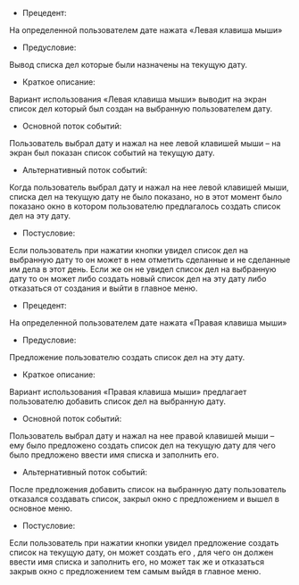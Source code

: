 * Прецедент:

На определенной пользователем дате нажата «Левая клавиша мыши»

* Предусловие:

Вывод списка дел которые были назначены на текущую дату.

* Краткое описание:

Вариант использования «Левая клавиша мыши» выводит на экран список дел который был создан на выбранную пользователем дату.

* Основной поток событий:

Пользователь выбрал дату и нажал на нее левой клавишей мыши – на экран был показан список событий на текущую дату.

* Альтернативный поток событий:

Когда пользователь выбрал дату и нажал на нее левой клавишей мыши, списка дел на текущую дату не было показано, но в этот момент было показано окно в котором пользователю предлагалось создать список дел на эту дату.

* Постусловие:

Если пользователь при нажатии кнопки увидел список дел на выбранную дату то он может в нем отметить сделанные и не сделанные им дела в этот день. Если же он не увидел список дел на выбранную дату то он может либо создать новый список дел на эту дату либо отказаться от создания и выйти в главное меню.

* Прецедент:

На определенной пользователем  дате нажата «Правая клавиша мыши»

* Предусловие:

Предложение пользователю создать список дел на эту дату.

* Краткое описание:

Вариант использования «Правая клавиша мыши»  предлагает пользователю добавить список дел на выбранную дату.

* Основной поток событий:

Пользователь выбрал дату и нажал на нее правой  клавишей мыши – ему было предложено создать список дел на текущую дату для чего было предложено ввести имя списка и заполнить его.

* Альтернативный поток событий:

После предложения добавить список на выбранную дату пользователь отказался создавать список, закрыл окно с предложением  и вышел в основное меню.

* Постусловие:

Если пользователь при нажатии кнопки  увидел предложение создать список на текущую дату, он может создать его , для чего он должен ввести имя списка и заполнить его, но может так же и отказаться закрыв окно с предложением тем самым  выйдя в главное меню.






